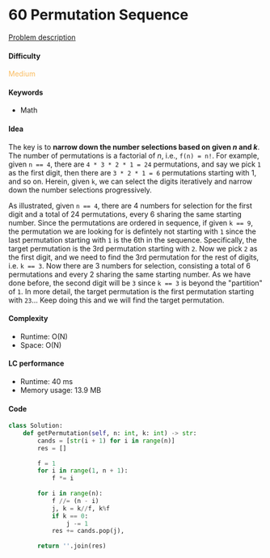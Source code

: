 60 Permutation Sequence
=======================
[Problem description](https://leetcode.com/problems/permutation-sequence/)

#### Difficulty
<span style="color:#FABC60">Medium</span>

#### Keywords
- Math
  
#### Idea
The key is to **narrow down the number selections based on given *n* and *k***. The number of permutations is a factorial of *n*, i.e., `f(n) = n!`. For example, given `n == 4`, there are `4 * 3 * 2 * 1 = 24` permutations, and say we pick `1` as the first digit, then there are `3 * 2 * 1 = 6` permutations starting with 1, and so on. Herein, given `k`, we can select the digits iteratively and narrow down the number selections progressively. 

As illustrated, given `n == 4`, there are 4 numbers for selection for the first digit and a total of 24 permutations, every 6 sharing the same starting number. Since the permutations are ordered in sequence, if given `k == 9`, the permutation we are looking for is defintely not starting with `1` since the last permutation starting with `1` is the 6th in the sequence. Specifically, the target permutation is the 3rd permutation starting with `2`. Now we pick `2` as the first digit, and we need to find the 3rd permutation for the rest of digits, i.e. `k == 3`. Now there are 3 numbers for selection, consisting a total of 6 permutations and every 2 sharing the same starting number. As we have done before, the second digit will be `3` since `k == 3` is beyond the "partition" of `1`. In more detail, the target permutation is the first permutation starting with `23`... Keep doing this and we will find the target permutation. 

#### Complexity
- Runtime: O(N)
- Space: O(N)
  
#### LC performance
- Runtime: 40 ms
- Memory usage: 13.9 MB

#### Code
```python
class Solution:
    def getPermutation(self, n: int, k: int) -> str:
        cands = [str(i + 1) for i in range(n)]
        res = []
        
        f = 1
        for i in range(1, n + 1):
            f *= i
            
        for i in range(n):
            f //= (n - i)
            j, k = k//f, k%f
            if k == 0:
                j -= 1
            res += cands.pop(j),
            
        return ''.join(res)
```